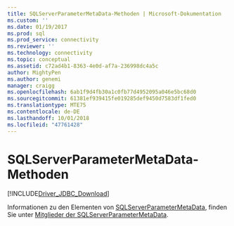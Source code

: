 ```yaml
---
title: SQLServerParameterMetaData-Methoden | Microsoft-Dokumentation
ms.custom: ''
ms.date: 01/19/2017
ms.prod: sql
ms.prod_service: connectivity
ms.reviewer: ''
ms.technology: connectivity
ms.topic: conceptual
ms.assetid: c72ad4b1-8363-4e0d-af7a-236998dc4a5c
author: MightyPen
ms.author: genemi
manager: craigg
ms.openlocfilehash: 6ab1f9d4fb30a1c0fb77d4952095a046e5bc68d0
ms.sourcegitcommit: 61381ef939415fe019285def9450d7583df1fed0
ms.translationtype: MTE75
ms.contentlocale: de-DE
ms.lasthandoff: 10/01/2018
ms.locfileid: "47761428"
---
```

# <a name="sqlserverparametermetadata-methods"></a>SQLServerParameterMetaData-Methoden
[!INCLUDE[Driver_JDBC_Download](../../../includes/driver_jdbc_download.md)]

  Informationen zu den Elementen von [SQLServerParameterMetaData](../../../connect/jdbc/reference/sqlserverparametermetadata-class.md), finden Sie unter [Mitglieder der SQLServerParameterMetaData](../../../connect/jdbc/reference/sqlserverparametermetadata-members.md).  
  
  
